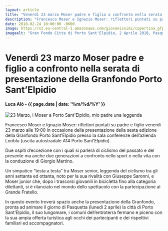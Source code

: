 ```yaml
---
layout: article
title: "Venerdì 23 marzo Moser padre e figlio a confronto nella serata di presentazione della Granfondo Porto Sant’Elpidio"
description: "Francesco Moser e Ignazio Moser: riflettori puntati su padre e figlio venerdì 23 marzo alle 19:00 in occasione della presentazione della sesta edizione della Granfondo Porto Sant’Elpidio presso la sala conferenze dell’azienda Loriblu (uscita autostradale A14 Porto Sant’Elpidio)."
date: 2018-02-24 10:00:00 -0600
image: https://s3.eu-central-1.amazonaws.com/giovanissimi/copertina_gfpse_2018.jpeg
imagealt: "Gran Fondo Citta di Porto Sant'Elpidio, 2 Aprile 2018, Pasquetta"
---
```


# Venerdì 23 marzo Moser padre e figlio a confronto nella serata di presentazione della Granfondo Porto Sant’Elpidio

#### Luca Alò - {{ page.date | date: '%m/%d/%Y' }}

![23 Marzo, i Moser a Porto Sant'Elpidio, mio padre una leggenda](https://s3.eu-central-1.amazonaws.com/giovanissimi/locandina_i_moser_pse.jpeg)

Francesco Moser e Ignazio Moser: riflettori puntati su padre e figlio venerdì 23 marzo alle 19:00 in occasione della presentazione della sesta edizione della Granfondo Porto Sant’Elpidio presso la sala conferenze dell’azienda Loriblu (uscita autostradale A14 Porto Sant’Elpidio).

Due ospiti d’eccezione con i quali si parlerà di ciclismo del passato e del presente ma anche due generazioni a confronto nello sport e nella vita con la conduzione di Giorgio Martino.

Un simpatico “testa a testa” tra Moser senior, leggenda del ciclismo tra gli anni settanta ed ottanta, noto per la sua rivalità con Giuseppe Saronni, e Moser junior che, dopo i trascorsi giovanili in bicicletta fino alla categoria dilettanti, si è rilanciato nel mondo dello spettacolo con la partecipazione al Grande Fratello.

In questo evento troverà spazio anche la presentazione della Granfondo, pronta ad animare il giorno di Pasquetta (lunedì 2 aprile) la città di Porto Sant’Elpidio, il suo lungomare, i comuni dell’entroterra fermano e piceno con la sua ampia offerta turistica agli occhi dei partecipanti e dei rispettivi familiari ed accompagnatori.